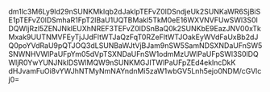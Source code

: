 dm1lc3M6Ly9ld29nSUNKMklqb2dJaklpTEFvZ0lDSndjeUk2SUNKaWR6SjBiSE1pTEFvZ0lDSmhaR1FpT2lBaU1UQTBMakl5TkM0eE16WXVNVFUwSWl3S0lDQWljRzl5ZENJNklEUXhNREF3TEFvZ0lDSnBaQ0k2SUNKbE9EazJNV00xTkMxak9UUTNMVFEyTjJJdFltWTJaQzFqT0RZeFltWTJOakEyWVdFaUxBb2dJQ0poYVdRaU9pQTJOQ3dLSUNBaWJtVjBJam9nSW5SamNDSXNDaUFnSW5SNWNHVWlPaUFpYm05dVpTSXNDaUFnSW1odmMzUWlPaUFpSWl3S0lDQWljR0YwYUNJNklDSWlMQW9nSUNKMGJITWlPaUFpZEd4eklncDkK
dHJvamFuOi8vYWJhNTMyNmNAYndnMi5zaW1wbGV5Lnh5ejo0NDM/cGVlcj0=
